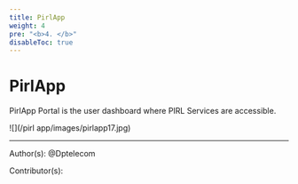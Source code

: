 ```yaml
---
title: PirlApp
weight: 4
pre: "<b>4. </b>"
disableToc: true
---
```


# PirlApp


PirlApp Portal is the user dashboard where PIRL Services are accessible.


![](/pirl app/images/pirlapp17.jpg)



---
Author(s):
@Dptelecom


Contributor(s):

